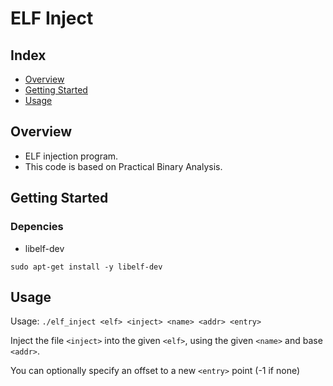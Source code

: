 # ELF Inject

## Index

  - [Overview](#overview) 
  - [Getting Started](#getting-started)
  - [Usage](#Usage)

## Overview

- ELF injection program.
- This code is based on Practical Binary Analysis.

## Getting Started

### Depencies

- libelf-dev

```
sudo apt-get install -y libelf-dev
```

## Usage

Usage: `./elf_inject <elf> <inject> <name> <addr> <entry>`

Inject the file `<inject>` into the given `<elf>`, using the given `<name>` and base `<addr>`. 

You can optionally specify an offset to a new `<entry>` point (-1 if none)
